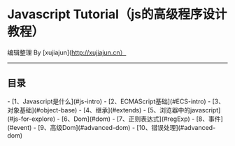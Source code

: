 Javascript Tutorial（js的高级程序设计教程）
====
编辑整理 By [xujiajun](http://xujiajun.cn）
- - - 

<h2>目录</h2>
- [1、Javascript是什么](#js-intro)
- [2、ECMAScript基础](#ECS-intro)
- [3、对象基础](#object-base)
- [4、继承](#extends)
- [5、浏览器中的javascript](#js-for-explore)
- [6、Dom](#dom)
- [7、正则表达式](#regExp)
- [8、事件](#event)
- [9、高级Dom](#advanced-dom)
- [10、错误处理](#advanced-dom)
